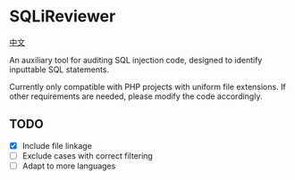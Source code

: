 # SQLiReviewer

[中文](README.md)

An auxiliary tool for auditing SQL injection code, designed to identify inputtable SQL statements.

Currently only compatible with PHP projects with uniform file extensions. If other requirements are needed, please modify the code accordingly.

## TODO

- [x] Include file linkage
- [ ] Exclude cases with correct filtering
- [ ] Adapt to more languages
